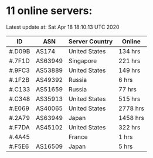 # 11 online servers:

Latest update at: Sat Apr 18 18:10:13 UTC 2020

| ID | ASN | Server Country | Online |
| -- | --- | -------------- | ------ |
| #.D09B | AS174 | United States | 134 hrs |
| #.7F1D | AS63949 | Singapore | 221 hrs |
| #.9FC3 | AS53889 | United States | 149 hrs |
| #.1F2B | AS49392 | Russia | 6 hrs |
| #.C133 | AS51659 | Russia | 77 hrs |
| #.C348 | AS35913 | United States | 515 hrs |
| #.E069 | AS40065 | United States | 2778 hrs |
| #.2A79 | AS63949 | Japan | 1458 hrs |
| #.F7DA | AS45102 | United States | 322 hrs |
| #.4A45 |  | France | 1 hrs |
| #.F5E6 | AS16509 | Japan | 5 hrs |

